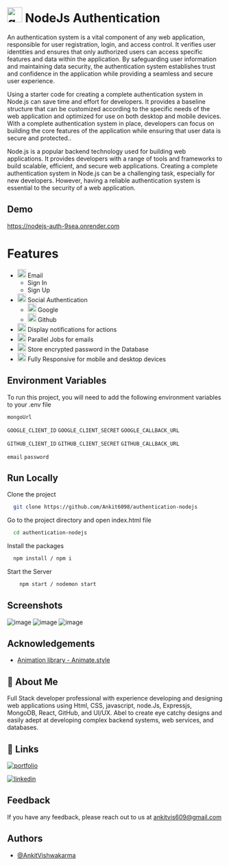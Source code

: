 # <img src="https://cdn-icons-png.flaticon.com/512/841/841097.png" width="35" height="35" alt="google" /> NodeJs Authentication

An authentication system is a vital component of any web application, responsible for user registration, login, and access control. It verifies user identities and ensures that only authorized users can access specific features and data within the application. By safeguarding user information and maintaining data security, the authentication system establishes trust and confidence in the application while providing a seamless and secure user experience.

Using a starter code for creating a complete authentication system in Node.js can save time and effort for developers. It provides a baseline structure that can be customized according to the specific needs of the web application and optimized for use on both desktop and mobile devices. With a complete authentication system in place, developers can focus on building the core features of the application while ensuring that user data is secure and protected..

Node.js is a popular backend technology used for building web applications. It provides developers with a range of tools and frameworks to build scalable, efficient, and secure web applications. Creating a complete authentication system in Node.js can be a challenging task, especially for new developers. However, having a reliable authentication system is essential to the security of a web application.



## Demo

https://nodejs-auth-9sea.onrender.com


# Features

- <img src="https://cdn-icons-png.flaticon.com/512/5968/5968534.png" width="20" height="20" alt="email" /> Email
    - Sign In
    - Sign Up
- <img src="https://cdn-icons-png.flaticon.com/512/11651/11651269.png" width="20" height="20" alt="social" /> Social Authentication
    -  <img src="https://cdn-icons-png.flaticon.com/512/300/300221.png" width="20" height="20" alt="google" /> Google
    -  <img src="https://cdn-icons-png.flaticon.com/512/733/733553.png" width="20" height="20" alt="github" /> Github
- <img src="https://cdn-icons-png.flaticon.com/512/1182/1182718.png" width="20" height="20" alt="notification" /> Display notifications for actions
- <img src="https://cdn-icons-png.flaticon.com/512/1063/1063196.png" width="20" height="20" alt="parallel job" /> Parallel Jobs for emails
- <img src="https://cdn-icons-png.flaticon.com/512/6802/6802071.png" width="20" height="20" alt="encrypt password" /> Store encrypted password in the Database
- <img src="https://cdn-icons-png.flaticon.com/512/536/536255.png" width="20" height="20" alt="responsive" /> Fully Responsive for mobile and desktop devices

  
## Environment Variables

To run this project, you will need to add the following environment variables to your .env file

`mongoUrl`

`GOOGLE_CLIENT_ID`
`GOOGLE_CLIENT_SECRET`
`GOOGLE_CALLBACK_URL`

`GITHUB_CLIENT_ID`
`GITHUB_CLIENT_SECRET`
`GITHUB_CALLBACK_URL`

`email`
`password`
## Run Locally

Clone the project

```bash
  git clone https://github.com/Ankit6098/authentication-nodejs
```

Go to the project directory and open index.html file

```bash
  cd authentication-nodejs
```

Install the packages

```bash
  npm install / npm i
```

Start the Server

```bash
    npm start / nodemon start
```
## Screenshots

![image](https://github.com/Ankit6098/authentication-nodejs/assets/92246613/4bb25f24-0664-45cf-8250-056ef8349ae1)
![image](https://github.com/Ankit6098/authentication-nodejs/assets/92246613/00f0de54-c1b0-4b3b-9dcc-2de67b58ee37)
![image](https://github.com/Ankit6098/authentication-nodejs/assets/92246613/83ed1207-a32e-45d1-9ab9-32dc002db229)


## Acknowledgements

 - [Animation library - Animate.style](https://animate.style/)


## 🚀 About Me

Full Stack developer professional with experience developing and designing web applications using Html, CSS, javascript, node.Js, Expressjs, MongoDB, React, GitHub, and UI/UX. Abel to create eye catchy designs and easily adept at developing complex backend systems, web services, and databases.


## 🔗 Links
[![portfolio](https://img.shields.io/badge/my_portfolio-000?style=for-the-badge&logo=ko-fi&logoColor=white)](https://ankithub.vercel.app/)

[![linkedin](https://img.shields.io/badge/linkedin-0A66C2?style=for-the-badge&logo=linkedin&logoColorwhite=)](https://www.linkedin.com/in/ankit-vishwakarma-6531221b0/)


## Feedback

If you have any feedback, please reach out to us at ankitvis609@gmail.com


## Authors

- [@AnkitVishwakarma](https://github.com/Ankit6098)

